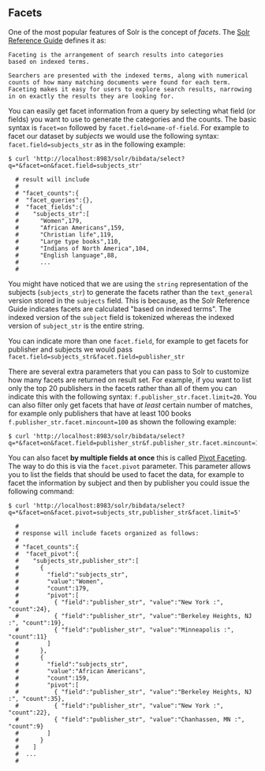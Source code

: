 ## Facets
One of the most popular features of Solr is the concept of *facets*. The [Solr Reference Guide](https://lucene.apache.org/solr/guide/7_0/faceting.html) defines it as:

    Faceting is the arrangement of search results into categories
    based on indexed terms.

    Searchers are presented with the indexed terms, along with numerical
    counts of how many matching documents were found for each term.
    Faceting makes it easy for users to explore search results, narrowing
    in on exactly the results they are looking for.

You can easily get facet information from a query by selecting what field (or fields) you want to use to generate the categories and the counts. The basic syntax is `facet=on` followed by `facet.field=name-of-field`. For example to facet our dataset by *subjects* we would use the following syntax: `facet.field=subjects_str` as in the following example:

```
$ curl 'http://localhost:8983/solr/bibdata/select?q=*&facet=on&facet.field=subjects_str'

  # result will include
  #
  # "facet_counts":{
  #  "facet_queries":{},
  #  "facet_fields":{
  #    "subjects_str":[
  #      "Women",179,
  #      "African Americans",159,
  #      "Christian life",119,
  #      "Large type books",110,
  #      "Indians of North America",104,
  #      "English language",88,
  #      ...
  #    
```

You might have noticed that we are using the `string` representation of the subjects (`subjects_str`) to generate the facets rather than the `text_general` version stored in the `subjects` field. This is because, as the Solr Reference Guide indicates facets are calculated "based on indexed terms". The indexed version of the `subject` field is tokenized whereas the indexed version of `subject_str` is the entire string.  

You can indicate more than one `facet.field`, for example to get facets for publisher and subjects we would pass `facet.field=subjects_str&facet.field=publisher_str`

There are several extra parameters that you can pass to Solr to customize how many facets are returned on result set. For example, if you want to list only the top 20 publishers in the facets rather than all of them you can indicate this with the following syntax: `f.publisher_str.facet.limit=20`. You can also filter only get facets that have *at least* certain number of matches, for example only publishers that have at least 100 books `f.publisher_str.facet.mincount=100` as shown the following example:

```
$ curl 'http://localhost:8983/solr/bibdata/select?q=*&facet=on&facet.field=publisher_str&f.publisher_str.facet.mincount=100&f.publisher_str.facet.limit=20'
```

You can also facet **by multiple fields at once** this is called [Pivot Faceting](https://lucene.apache.org/solr/guide/7_0/faceting.html#pivot-decision-tree-faceting). The way to do this is via the `facet.pivot` parameter. This parameter allows you to list the fields that should be used to facet the data, for example to facet the information by subject and then by publisher you could issue the following command:

```
$ curl 'http://localhost:8983/solr/bibdata/select?q=*&facet=on&facet.pivot=subjects_str,publisher_str&facet.limit=5'

  #
  # response will include facets organized as follows:
  #
  # "facet_counts":{
  #  "facet_pivot":{
  #    "subjects_str,publisher_str":[
  #      {
  #        "field":"subjects_str",
  #        "value":"Women",
  #        "count":179,
  #        "pivot":[
  #          { "field":"publisher_str", "value":"New York :", "count":24},
  #          { "field":"publisher_str", "value":"Berkeley Heights, NJ :", "count":19},
  #          { "field":"publisher_str", "value":"Minneapolis :", "count":11}
  #        ]
  #      },
  #      {
  #        "field":"subjects_str",
  #        "value":"African Americans",
  #        "count":159,
  #        "pivot":[
  #          { "field":"publisher_str", "value":"Berkeley Heights, NJ :", "count":35},
  #          { "field":"publisher_str", "value":"New York :", "count":22},
  #          { "field":"publisher_str", "value":"Chanhassen, MN :", "count":9}
  #        ]
  #      }
  #    ]
  #  ...
  #
```
